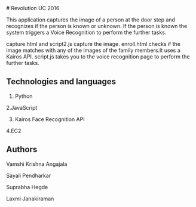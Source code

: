 <snippet>
  <content>
# Revolution UC 2016

This application captures the image of a person at the door step and recognizes if the person is known or unknown. If the person is known the system triggers a Voice Recognition to perform the further tasks. 


capture.html and script2.js capture the image. enroll.html checks if the image matches with any of the images of the family members.It uses a Kairos API. script.js takes you to the voice recognition page to perform the further tasks.


## Technologies and languages

1. Python


2.JavaScript


3. Kairos Face Recognition API


4.EC2


## Authors

Vamshi Krishna Angajala

Sayali Pendharkar

Suprabha Hegde

Laxmi Janakiraman

</content>
</snippet>
